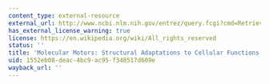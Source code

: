 ```yaml
---
content_type: external-resource
external_url: http://www.ncbi.nlm.nih.gov/entrez/query.fcgi?cmd=Retrieve&db=PubMed&dopt=Citation&list_uids=9335494
has_external_license_warning: true
license: https://en.wikipedia.org/wiki/All_rights_reserved
status: ''
title: 'Molecular Motors: Structural Adaptations to Cellular Functions'
uid: 1552eb08-deac-4bc9-ac95-f348517d609e
wayback_url: ''
---
```

